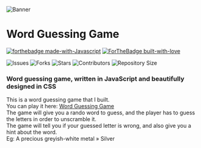 ![Banner](https://telegra.ph/file/340bc8b7e7874387b803e.jpg)

# Word Guessing Game
[![forthebadge made-with-Javascript](http://ForTheBadge.com/images/badges/made-with-javascript.svg)](https://developer.mozilla.org/en-US/docs/Web/JavaScript)
[![ForTheBadge built-with-love](http://ForTheBadge.com/images/badges/built-with-love.svg)](https://GitHub.com/Rachit-Pal/)</br>


![Issues](https://img.shields.io/github/issues/Rachit-Pal/Word-guessing-game?style=for-the-badge&logo=appveyor)
![Forks](https://img.shields.io/github/forks/Rachit-Pal/Word-guessing-game?style=for-the-badge&logo=appveyor)
![Stars](https://img.shields.io/github/stars/Rachit-Pal/Word-guessing-game?style=for-the-badge&logo=appveyor)
![Contributors](https://img.shields.io/github/contributors/Rachit-Pal/Word-guessing-game?style=for-the-badge&logo=appveyor)
![Repository Size](https://img.shields.io/github/repo-size/Rachit-Pal/Word-guessing-game?style=for-the-badge&logo=appveyor)</br>

### Word guessing game, written in JavaScript and beautifully designed in CSS
This is a word guessing game that I built.
<br>
You can play it here: [Word Guessing Game]()
<br>
The game will give you a rando word to guess, and the player has to guess the letters in order to unscramble it. <br>
The game will tell you if your guessed letter is wrong, and also give you a hint about the word. <br>
Eg: A precious greyish-white metal » Silver
